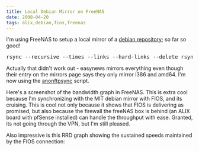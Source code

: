 ```yaml
---
title: Local Debian Mirror on FreeNAS
date: 2008-04-20
tags: alix,debian,fios,freenas
---
```

I'm using FreeNAS to setup a local mirror of a <a href="http://www.debian.org/mirror/ftpmirror">debian repository</a>; so far so good!

<pre class="sh_sh">
rsync --recursive --times --links --hard-links --delete rsync://debian.mirrors.easynews.com/debian /mnt/storage/debian
</pre>

Actually that didn't work out - easynews mirrors everything even though their entry on the mirrors page says they only mirror i386 and amd64. I'm now using the <a href="http://www.debian.org/mirror/anonftpsync">anonftpsync</a> script.

Here's a screenshot of the bandwidth graph in FreeNAS. This is extra cool because I'm synchronizing with the MIT debian mirror with FIOS, and its cruising. This is cool not only because it shows that FIOS is delivering as promised, but also because the firewall the freeNAS box is behind (an ALIX board with pfSense installed) can handle the throughput with ease. Granted, its not going through the VPN, but I'm still pleased.


Also impressive is this RRD graph showing the sustained speeds maintained by the FIOS connection:


